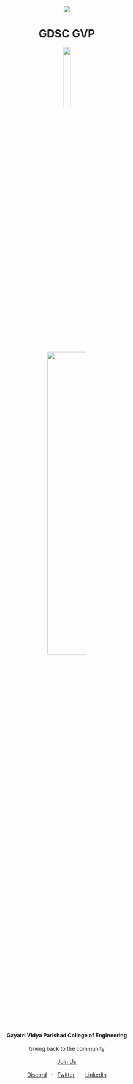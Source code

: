 <p align="center">
    <a href="https://hacktoberfest.digitalocean.com/"><img src="https://readme-typing-svg.herokuapp.com?center=true&vCenter=true&multiline=true&height=80&lines=🎃Hacktoberfest+at+GVP!;Check+out+our+repos🎃" /></a>
</p>
<h1 align="center">GDSC GVP</h1>

<p align="center"><img width="20%" src = "https://github.com/gdsc-gvp/.github/blob/main/profile/assets/gdsc-logo-animation.gif"></p>
<p align="center"><img width ="45%" src="https://github.com/gdsc-gvp/.github/blob/main/profile/assets/gdsc.png"></p> 
<h4 align="center">Gayatri Vidya Parishad College of Engineering</h4>


<p align="center">
  Giving back to the community
  <br><br>
  <a href="https://gdsc.community.dev/gayatri-vidya-parishad-college-of-engineering-visakhapatnam/">Join Us</a>
  <br><br>
  <a href="https://discord.com/invite/NkkTXYShTy">Discord</a> &nbsp; · &nbsp; 
  <a href="https://twitter.com/gdsc_gvp">Twitter</a> &nbsp; · &nbsp;
  <a href="https://www.linkedin.com/company/gdsc-gvp">Linkedin</a>
</p>
